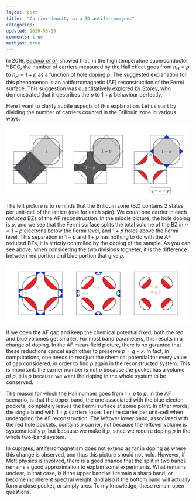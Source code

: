 ```yaml
---
layout: post
title:  "Carrier density in a 2D antiferromagnet"
categories:
updated: 2019-03-19
comments: true
mathjax: true
---
```


In 2016, [Badoux _et al._]("https://www.nature.com/articles/nature16983") showed that, in the high temperature superconductor YBCO, the number of carriers measured by the Hall effect goes from $n_{H}=p$ to $n_{H}=1+p$ as a function of hole doping $p$. The suggested explanation for this phenomenon is an antiferromagnetic (AF) reconstruction of the Fermi surface. This suggestion was [quantitatively explored by Storey](https://iopscience.iop.org/article/10.1209/0295-5075/113/27003/meta), who demonstrated that it describes the $p$ to $1+p$ behaviour perfectly.

Here I want to clarify subtle aspects of this explanation. Let us start by dividing the number of carriers counted in the Brillouin zone in various ways.

<img class="center" src="/img/dividingBrillouin-01.png"  title="dividing the Brillouin zone" width="1000px"/>

The left picture is to reminds that the Brillouin zone (BZ) contains 2 states per unit-cell of the lattice (one for each spin). We count one carrier in each _reduced_ BZs of the AF reconstruction. In the middle picture, the hole doping is $p$, and we see that the Fermi surface splits the total volume of the BZ in $n=1-p$ electrons below the Fermi level, and $1+p$ holes above the Fermi level. This separation in $1-p$ and $1+p$ has nothing to do with the AF reduced BZs, it is strictly controlled by the doping of the sample. As you can see above, when considering the two divisions togheter, it is the difference between red portion and blue portion that give $p$.

<img class="center" src="/img/dividingBrillouin-02.png"  title="Increasing the gap at fixed chemical potential" width="1000px"/>

If we open the AF gap and keep the chemical potential fixed, both the red and blue volumes get smaller. For most band parameters, this results in a change of doping. In the AF mean-field picture, there is no garantee that these reductions cancel each other to preserve $p=q-x$. In fact, in computations, one needs to readjust the chemical potential for every value of gap considered, in order to find $p$ again in the reconstructed system. This is important: the carrier number is not $p$ because the pocket has a volume of $p$, it is $p$ because we want the doping in the whole system to be conserved.

The reason for which the Hall number goes from $1+p$ to $p$, in the AF scenario, is that the upper band, the one associated with the blue electon pockets, completely leaves the Fermi surface at some point. In other words, the single band with $1+p$ carriers loses $1$ entire carrier per unit-cell when undergoing the AF reconstruction. The leftover lower band, associated with the red hole pockets, contains $p$ carrier, not because the leftover volume is systematically $p$, but because we make it $p$, since we require doping $p$ in the whole two-band system.

In cuprates, antiferromagnetism does not extend as far in doping as where this change is observed, and thus this picture should not hold. However, if Mott physics is involved, there is a good chance that the split in two bands remains a good approximation to explain some experiments. What remains unclear, in that case, is if the upper band will remain a sharp band, or become incoherent spectral weight, and also if the bottom band will actually form a close pocket, or simply arcs. To my knowledge, these remain open questions.